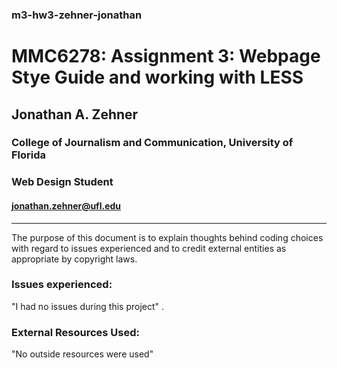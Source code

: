 ### m3-hw3-zehner-jonathan
# MMC6278: Assignment 3: Webpage Stye Guide and working with LESS


## Jonathan A. Zehner
### College of Journalism and Communication, University of Florida  
### Web Design Student  
#### jonathan.zehner@ufl.edu  

____________________________  
  

The purpose of this document is to explain thoughts behind coding choices with regard to issues experienced and to credit external entities as appropriate by copyright laws.

### Issues experienced:  

  <p> "I had no issues during this project" . 

### External Resources Used:  

  <p> "No outside resources were used"  
